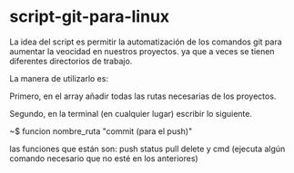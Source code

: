 # script-git-para-linux
La idea del script es permitir la automatización de los comandos git para aumentar la veocidad en nuestros proyectos.
ya que a veces se tienen diferentes directorios de trabajo.

La manera de utilizarlo es:

Primero, en el array añadir todas las rutas necesarias de los proyectos.

Segundo, en la terminal (en cualquier lugar) escribir lo siguiente.

~$ funcion nombre_ruta "commit (para el push)"

las funciones que están son:
push
status
pull
delete
y cmd (ejecuta algún comando necesario que no esté en los anteriores)
